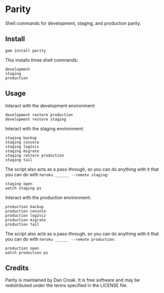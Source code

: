 Parity
======

Shell commands for development, staging, and production parity.

Install
-------

    gem install parity

This installs three shell commands:

    development
    staging
    production

Usage
-----

Interact with the development environment:

    development restore production
    development restore staging

Interact with the staging environment:

    staging backup
    staging console
    staging log2viz
    staging migrate
    staging restore production
    staging tail

The script also acts as a pass-through, so you can do anything with it that
you can do with `heroku ______ --remote staging`:

    staging open
    watch staging ps

Interact with the production environment:

    production backup
    production console
    production log2viz
    production migrate
    production tail

The script also acts as a pass-through, so you can do anything with it that
you can do with `heroku ______ --remote production`:

    production open
    watch production ps

Credits
-------

Parity is maintained by Dan Croak. It is free software and may be redistributed
under the terms specified in the LICENSE file.
